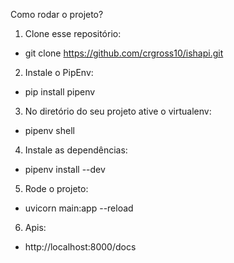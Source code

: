 Como rodar o projeto? <br>

1. Clone esse repositório: <br>
  - git clone https://github.com/crgross10/ishapi.git <br>

2. Instale o PipEnv: <br>
  - pip install pipenv <br>

3. No diretório do seu projeto ative o virtualenv: <br>
  - pipenv shell <br>

4. Instale as dependências: <br>
  - pipenv install --dev <br>

5. Rode o projeto: <br>
  - uvicorn main:app --reload

6. Apis: <br>
  - http://localhost:8000/docs
